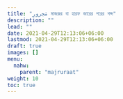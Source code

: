 ```yaml
---
title: "مَجرور মাজরুর বা হারফ জারের পরের শব্দ"
description: ""
lead: ""
date: 2021-04-29T12:13:06+06:00
lastmod: 2021-04-29T12:13:06+06:00
draft: true
images: []
menu: 
  nahw:
    parent: "majruraat"
weight: 10
toc: true
---
```



